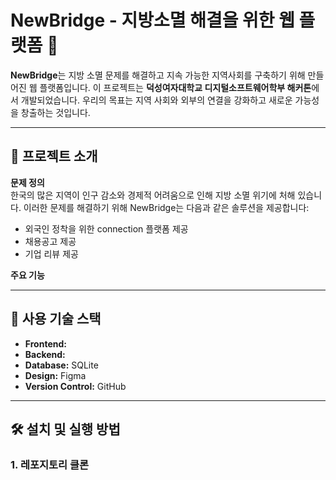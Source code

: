 # NewBridge - 지방소멸 해결을 위한 웹 플랫폼 🌉

**NewBridge**는 지방 소멸 문제를 해결하고 지속 가능한 지역사회를 구축하기 위해 만들어진 웹 플랫폼입니다. 이 프로젝트는 **덕성여자대학교 디지털소프트웨어학부 해커톤**에서 개발되었습니다. 우리의 목표는 지역 사회와 외부의 연결을 강화하고 새로운 가능성을 창출하는 것입니다.

---

## 📌 프로젝트 소개

**문제 정의**  
한국의 많은 지역이 인구 감소와 경제적 어려움으로 인해 지방 소멸 위기에 처해 있습니다. 이러한 문제를 해결하기 위해 NewBridge는 다음과 같은 솔루션을 제공합니다:
- 외국인 정착을 위한 connection 플랫폼 제공
- 채용공고 제공
- 기업 리뷰 제공

**주요 기능**  
 

---

## 🚀 사용 기술 스택

- **Frontend:** 
- **Backend:**  
- **Database:** SQLite
- **Design:** Figma  
- **Version Control:** GitHub  

---

## 🛠️ 설치 및 실행 방법

### 1. 레포지토리 클론


